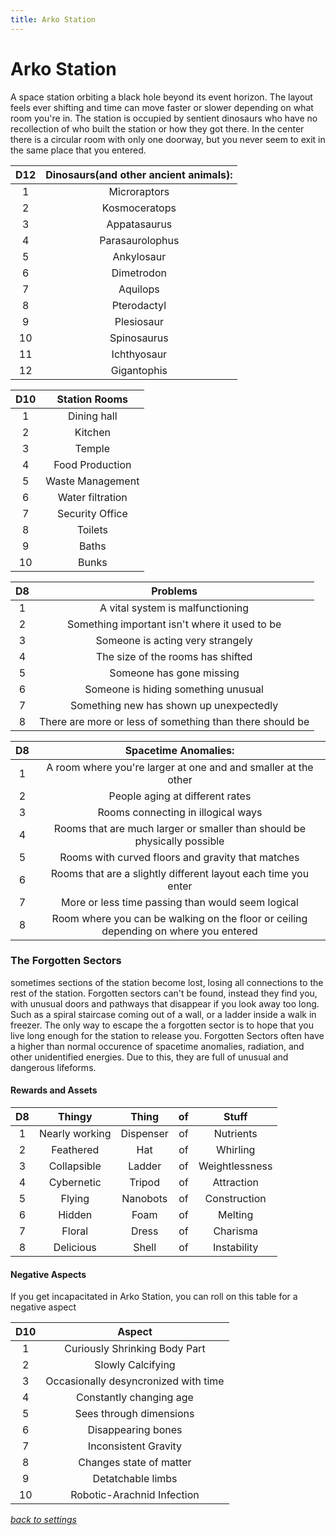 ```yaml
---
title: Arko Station
---
```

# Arko Station

A space station orbiting a black hole beyond its event horizon. The layout feels ever shifting and time can move faster or slower depending on what room you're in. The station is occupied by sentient dinosaurs who have no recollection of who built the station or how they got there. In the center there is a circular room with only one doorway, but you never seem to exit in the same place that you entered.

D12 | Dinosaurs(and other ancient animals):
:-: | :-:
1 | Microraptors
2 | Kosmoceratops
3 | Appatasaurus
4 | Parasaurolophus
5 | Ankylosaur
6 | Dimetrodon
7 | Aquilops
8 | Pterodactyl
9 | Plesiosaur
10 | Spinosaurus
11 | Ichthyosaur
12 | Gigantophis

D10 | Station Rooms
:-: | :-:
1 | Dining hall
2 | Kitchen
3 | Temple
4 | Food Production
5 | Waste Management
6 | Water filtration
7 | Security Office
8 | Toilets
9 | Baths
10 | Bunks

D8 | Problems
:-: | :-:
1 | A vital system is malfunctioning
2 | Something important isn't where it used to be
3 | Someone is acting very strangely
4 | The size of the rooms has shifted
5 | Someone has gone missing
6 | Someone is hiding something unusual
7 | Something new has shown up unexpectedly
8 | There are more or less of something than there should be

D8 |Spacetime Anomalies:
:-: | :-:
1 | A room where you're larger at one and and smaller at the other
2 | People aging at different rates
3 | Rooms connecting in illogical ways
4 | Rooms that are much larger or smaller than should be physically possible
5 | Rooms with curved floors and gravity that matches
6 | Rooms that are a slightly different layout each time you enter
7 | More or less time passing than would seem logical
8 | Room where you can be walking on the floor or ceiling depending on where you entered 

### The Forgotten Sectors

sometimes sections of the station become lost, losing all connections to the rest of the station. Forgotten sectors can't be found, instead they find you, with unusual doors and pathways that disappear if you look away too long. Such as a spiral staircase coming out of a wall, or a ladder inside a walk in freezer. The only way to escape the a forgotten sector is to hope that you live long enough for the station to release you. Forgotten Sectors often have a higher than normal occurence of spacetime anomalies, radiation, and other unidentified energies. Due to this, they are full of unusual and dangerous lifeforms.

#### Rewards and Assets

D8 | Thingy | Thing | of | Stuff
:-: | :-:   | :-:   | :-: | :-:
1 | Nearly working | Dispenser | of | Nutrients
2 | Feathered | Hat | of | Whirling
3 | Collapsible | Ladder | of | Weightlessness
4 | Cybernetic | Tripod | of | Attraction
5 | Flying | Nanobots | of | Construction
6 | Hidden | Foam | of | Melting
7 | Floral | Dress | of | Charisma
8 | Delicious | Shell | of | Instability

#### Negative Aspects
If you get incapacitated in Arko Station, you can roll on this table for a negative aspect

D10 | Aspect
:-: | :-:
1   | Curiously Shrinking Body Part
2   | Slowly Calcifying
3   | Occasionally desyncronized with time
4   | Constantly changing age
5   | Sees through dimensions
6   | Disappearing bones
7   | Inconsistent Gravity
8   | Changes state of matter
9   | Detatchable limbs
10  | Robotic-Arachnid Infection

*[back to settings](https://pennylescroche.github.io/Distorted-Domains/setting)*
